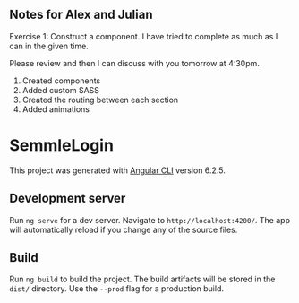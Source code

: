 ## Notes for Alex and Julian 
Exercise 1: Construct a component. I have tried to complete as much as I can in the given time.

Please review and then I can discuss with you tomorrow at 4:30pm. 

1) Created components 
2) Added custom SASS
3) Created the routing between each section 
4) Added animations

# SemmleLogin

This project was generated with [Angular CLI](https://github.com/angular/angular-cli) version 6.2.5.

## Development server

Run `ng serve` for a dev server. Navigate to `http://localhost:4200/`. The app will automatically reload if you change any of the source files.

## Build

Run `ng build` to build the project. The build artifacts will be stored in the `dist/` directory. Use the `--prod` flag for a production build.



